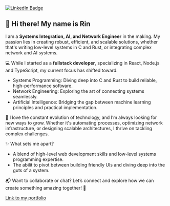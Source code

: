 [![LinkedIn Badge](https://img.shields.io/badge/LinkedIn-Profile-informational?style=flat&logo=linkedin&logoColor=white&color=0D76A8)](https://www.linkedin.com/in/rin-delahaije-9750aa138/)

<h2>👋 Hi there! My name is Rin</h2>

I am a <strong>Systems Integration, AI, and Network Engineer</strong> in the making. My passion lies in creating robust, efficient, and scalable solutions, whether that's writing low-level systems in C and Rust, or integrating complex network and AI systems.

💻 While I started as a <strong>fullstack developer</strong>, specializing in React, Node.js and TypeScript, my current focus has shifted toward:
 - Systems Programming: Diving deep into C and Rust to build reliable, high-performance software.
 - Network Engineering: Exploring the art of connecting systems seamlessly.
 - Artificial Intelligence: Bridging the gap between machine learning principles and practical implementation.

🌱 I love the constant evolution of technology, and I’m always looking for new ways to grow. Whether it's automating processes, optimizing network infrastructure, or designing scalable architectures, I thrive on tackling complex challenges.

✨ What sets me apart?
- A blend of high-level web development skills and low-level systems programming expertise.
- The abilit to pivot between building friendly UIs and diving deep into the guts of a system.

📬 Want to collaborate or chat? Let’s connect and explore how we can create something amazing together! 🚀

<a href="https://www.rinkakuworks.com/">Link to my portfolio</a>
